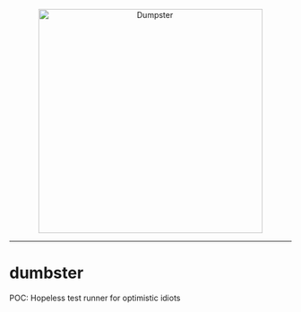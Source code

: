 <p align="center">
  <img src="https://github.com/kaliv0/dumpster/blob/main/assets/truck.jpeg?raw=true" width="400" alt="Dumpster">
</p>

---
# dumbster

POC: Hopeless test runner for optimistic idiots
